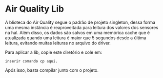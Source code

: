 # Air Quality Lib

A blioteca do Air Quality segue o padrão de projeto singleton, dessa forma uma mesma instância é reaproveitada para leitura dos valores dos sensores na hal. Além disso, os dados são salvos em uma memórica cache que é atualizada quando uma leitura é maior que 5 segundos desde a última leitura, evitando muitas leituras no arquivo do driver.

Para aplicar a lib, copie este diretório e cole em:

```
inserir comando cp aqui.
```

Após isso, basta compilar junto com o projeto.
